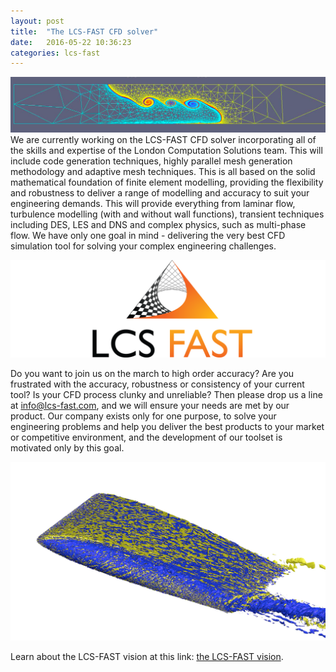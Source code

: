 ```yaml
---
layout: post
title:  "The LCS-FAST CFD solver"
date:   2016-05-22 10:36:23
categories: lcs-fast
---
```

<span class="image featured"><img src="/images/adaptive-pics/lock2.png" alt=""></span>
We are currently working on the LCS-FAST CFD solver incorporating all of the skills and expertise of the London Computation Solutions team. This will include code generation techniques, highly parallel mesh generation methodology and adaptive mesh techniques. This is all based on the solid mathematical foundation of finite element modelling, providing the flexibility and robustness to deliver a range of modelling and accuracy to suit your engineering demands.
 This will provide everything from laminar flow, turbulence modelling (with and without wall functions), transient techniques including DES, LES and DNS and complex physics, such as multi-phase flow. We have only one goal in mind - delivering the very best CFD simulation tool for solving your complex engineering challenges. 

<span class="image featured"><img src="/images/LCS-logos/LCS-FAST-CMYK-transparent-widecanvas.png" alt=""></span>

Do you want to join us on the march to high order accuracy? Are you frustrated with the accuracy, robustness or consistency of your current tool? Is your CFD process clunky and unreliable? Then please drop us a line at 
<a href="mailto:info@lcs-fast.com?Subject=[LCS-query]%20your%20subject" target="_top">info@lcs-fast.com</a>,
and we will ensure your needs are met by our product. Our company exists only for one purpose, to solve your engineering problems and help you deliver the best products to your market or competitive environment, and the development of our toolset is  motivated only by this goal.


<span class="image featured"><img src="/images/highorder-pics/naca0012pic.png" alt=""></span>

Learn about the LCS-FAST vision at this link:  <a href="/aa_vision.html"> the LCS-FAST vision</a>.
